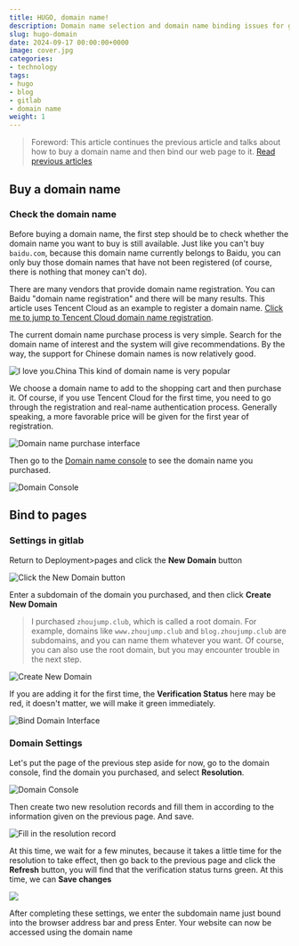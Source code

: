```yaml
---
title: HUGO, domain name!
description: Domain name selection and domain name binding issues for gitlab pages
slug: hugo-domain
date: 2024-09-17 00:00:00+0000
image: cover.jpg
categories:
- technology
tags:
- hugo
- blog
- gitlab
- domain name
weight: 1
---
```

>Foreword: This article continues the previous article and talks about how to buy a domain name and then bind our web page to it.
>[Read previous articles](/tags/hugo/)

## Buy a domain name
### Check the domain name
Before buying a domain name, the first step should be to check whether the domain name you want to buy is still available. Just like you can't buy `baidu.com`, because this domain name currently belongs to Baidu, you can only buy those domain names that have not been registered (of course, there is nothing that money can't do).

There are many vendors that provide domain name registration. You can Baidu "domain name registration" and there will be many results. This article uses Tencent Cloud as an example to register a domain name. [Click me to jump to Tencent Cloud domain name registration](https://buy.cloud.tencent.com/domain).

The current domain name purchase process is very simple. Search for the domain name of interest and the system will give recommendations. By the way, the support for Chinese domain names is now relatively good.

![I love you.China This kind of domain name is very popular](1-2.png)

We choose a domain name to add to the shopping cart and then purchase it. Of course, if you use Tencent Cloud for the first time, you need to go through the registration and real-name authentication process. Generally speaking, a more favorable price will be given for the first year of registration.

![Domain name purchase interface](1-3.png)

Then go to the [Domain name console](https://console.cloud.tencent.com/domain/all-domain/all) to see the domain name you purchased.

![Domain Console](1-4.png)

## Bind to pages

### Settings in gitlab

Return to Deployment>pages and click the **New Domain** button

![Click the New Domain button](2-1.png)

Enter a subdomain of the domain you purchased, and then click **Create New Domain**
>I purchased `zhoujump.club`, which is called a root domain. For example, domains like `www.zhoujump.club` and `blog.zhoujump.club` are subdomains, and you can name them whatever you want. Of course, you can also use the root domain, but you may encounter trouble in the next step.

![Create New Domain](2-2.png)

If you are adding it for the first time, the **Verification Status** here may be red, it doesn't matter, we will make it green immediately.

![Bind Domain Interface](2-3.png)

### Domain Settings

Let's put the page of the previous step aside for now, go to the domain console, find the domain you purchased, and select **Resolution**.

![Domain Console](2-4.png)

Then create two new resolution records and fill them in according to the information given on the previous page. And save.

![Fill in the resolution record](2-5.png)

At this time, we wait for a few minutes, because it takes a little time for the resolution to take effect, then go back to the previous page and click the **Refresh** button, you will find that the verification status turns green. At this time, we can **Save changes**

![](2-6.png)

After completing these settings, we enter the subdomain name just bound into the browser address bar and press Enter. Your website can now be accessed using the domain name
